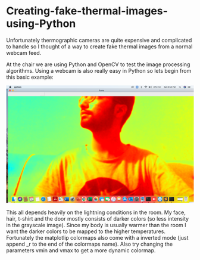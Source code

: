 # Creating-fake-thermal-images-using-Python

Unfortunately thermographic cameras are quite expensive and complicated to handle so I thought of a way to create fake thermal images from a normal webcam feed.

At the chair we are using Python and OpenCV to test the image processing algorithms. Using a webcam is also really easy in Python so lets begin from this basic example:


<img src="https://github.com/noorkhokhar99/Creating-fake-thermal-images-using-Python/blob/main/Screen%20Shot%201444-02-20%20at%208.53.25%20PM.png">







This all depends heavily on the lightning conditions in the room. My face, hair, t-shirt and the door mostly consists of darker colors (so less intensity in the grayscale image). Since my body is usually warmer than the room I want the darker colors to be mapped to the higher temperatures. Fortunately the matplotlip colormaps also come with a inverted mode (just append _r to the end of the colormaps name). Also try changing the parameters vmin and vmax to get a more dynamic colormap.


